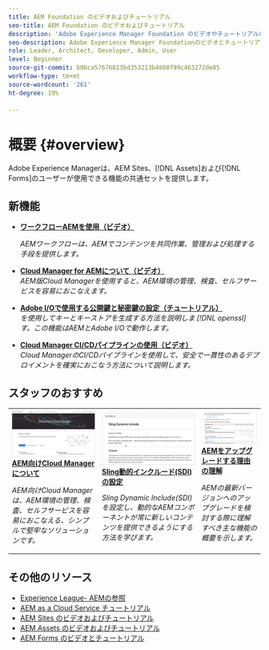 ```yaml
---
title: AEM Foundation のビデオおよびチュートリアル
seo-title: AEM Foundation のビデオおよびチュートリアル
description: 'Adobe Experience Manager Foundation のビデオやチュートリアルのコレクションです。 '
seo-description: Adobe Experience Manager Foundationのビデオとチュートリアルのコレクションです
role: Leader, Architect, Developer, Admin, User
level: Beginner
source-git-commit: b0bca57676813bd353213b4808f99c463272de85
workflow-type: tm+mt
source-wordcount: '261'
ht-degree: 19%

---
```



# 概要 {#overview}

Adobe Experience Managerは、AEM Sites、[!DNL Assets]および[!DNL Forms]のユーザーが使用できる機能の共通セットを提供します。

## 新機能

* **[ワークフローAEMを使用（ビデオ）](./workflow/use-workflow.md)**

   *AEMワークフローは、AEMでコンテンツを共同作業、管理および処理する手段を提供します。*

* **[Cloud Manager for AEMについて（ビデオ）](./cloud-manager/understand-cloud-manager-for-aem.md)**\
   *AEM版Cloud Managerを使用すると、AEM環境の管理、検査、セルフサービスを容易におこなえます。*

* **[Adobe I/Oで使用する公開鍵と秘密鍵の設定（チュートリアル）](./authentication/set-up-public-private-keys-for-use-with-aem-and-adobe-io.md)**\
   *を使用してキーとキーストアを生成する方法を説明しま [!DNL openssl] す。この機能はAEMとAdobe I/Oで動作します。*

* **[Cloud Manager CI/CDパイプラインの使用（ビデオ）](./cloud-manager/use-the-cicd-pipeline-in-cloud-manager-for-aem.md)**\
   *Cloud ManagerのCI/CDパイプラインを使用して、安全で一貫性のあるデプロイメントを確実におこなう方法について説明します。*

## スタッフのおすすめ

<table>
<tr>
  <td>
    <a href="./cloud-manager/understand-cloud-manager-for-aem.md">
    <img alt="AEM向けCloud Managerについて" src="./cloud-manager/assets/understand-cloud-manager-for-aem/thumbnail.png" />
    </a>
    <div>
     <a href="./cloud-manager/understand-cloud-manager-for-aem.md">
    <strong>AEM向けCloud Managerについて</strong>
    </a>
    </div>
    <p>
    <em>AEM向けCloud Managerは、AEM環境の管理、検査、セルフサービスを容易におこなえる、シンプルで堅牢なソリューションです。</em>
    <p>
  </td>
   <td>
    <a href="./development/set-up-sling-dynamic-include.md">
    <img alt="Sling動的インクルード(SDI)の設定" src="./development/assets/set-up-sling-dynamic-include/thumbnail.png" />
    </a>
     <div>
     <a href="./development/set-up-sling-dynamic-include.md">
    <strong>Sling動的インクルード(SDI)の設定</strong>
    </a>
    </div>
    <p>
    <em>Sling Dynamic Include(SDI)を設定し、動的なAEMコンポーネントが常に新しいコンテンツを提供できるようにする方法を学びます。</em>
    <p>
  </td>
  <td>
    <a href="./administration/understand-reasons-to-upgrade.md">
    <img alt="AEMをアップグレードする理由の理解" src="./administration/assets/understand-reasons-to-upgrade/thumbnail.png" />
    </a>
    <div>
    <a href="./administration/understand-reasons-to-upgrade.md">
    <strong>AEMをアップグレードする理由の理解</strong>
    </a>
    </div>
    <p>
    <em>AEMの最新バージョンへのアップグレードを検討する際に理解すべき主な機能の概要を示します。</em>
    </p>
  </td>
</tr>
</table>

## その他のリソース

* [Experience League- AEMの参照](https://experienceleague.adobe.com/?lang=ja#recommended/solutions/experience-manager)
* [AEM as a Cloud Service チュートリアル](/help/cloud-service/overview.md)
* [AEM Sites のビデオおよびチュートリアル](/help/sites/overview.md)
* [AEM Assets のビデオおよびチュートリアル](/help/assets/overview.md)
* [AEM Forms のビデオとチュートリアル](/help/forms/overview.md)
